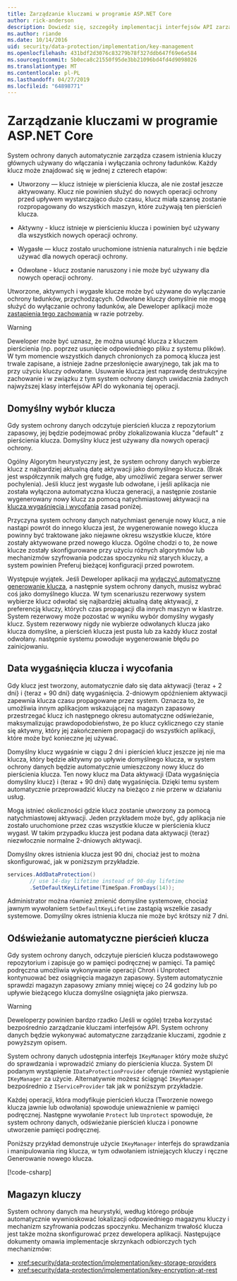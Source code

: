 ```yaml
---
title: Zarządzanie kluczami w programie ASP.NET Core
author: rick-anderson
description: Dowiedz się, szczegóły implementacji interfejsów API zarządzania kluczami ochrony danych programu ASP.NET Core.
ms.author: riande
ms.date: 10/14/2016
uid: security/data-protection/implementation/key-management
ms.openlocfilehash: 431bdf2d3076c83279b78f327ddb647f69e6e584
ms.sourcegitcommit: 5b0eca8c21550f95de3bb21096bd4fd4d9098026
ms.translationtype: MT
ms.contentlocale: pl-PL
ms.lasthandoff: 04/27/2019
ms.locfileid: "64898771"
---
```

# <a name="key-management-in-aspnet-core"></a>Zarządzanie kluczami w programie ASP.NET Core

<a name="data-protection-implementation-key-management"></a>

System ochrony danych automatycznie zarządza czasem istnienia kluczy głównych używany do włączania i wyłączania ochrony ładunków. Każdy klucz może znajdować się w jednej z czterech etapów:

* Utworzony — klucz istnieje w pierścienia klucza, ale nie został jeszcze aktywowany. Klucz nie powinien służyć do nowych operacji ochrony przed upływem wystarczająco dużo czasu, klucz miała szansę zostanie rozpropagowany do wszystkich maszyn, które zużywają ten pierścień klucza.

* Aktywny - klucz istnieje w pierścieniu klucza i powinien być używany dla wszystkich nowych operacji ochrony.

* Wygasłe — klucz zostało uruchomione istnienia naturalnych i nie będzie używać dla nowych operacji ochrony.

* Odwołane - klucz zostanie naruszony i nie może być używany dla nowych operacji ochrony.

Utworzone, aktywnych i wygasłe klucze może być używane do wyłączanie ochrony ładunków, przychodzących. Odwołane kluczy domyślnie nie mogą służyć do wyłączanie ochrony ładunków, ale Deweloper aplikacji może [zastąpienia tego zachowania](xref:security/data-protection/consumer-apis/dangerous-unprotect#data-protection-consumer-apis-dangerous-unprotect) w razie potrzeby.

>[!WARNING]
> Deweloper może być uznasz, że można usunąć klucza z kluczem pierścienia (np. poprzez usunięcie odpowiedniego pliku z systemu plików). W tym momencie wszystkich danych chronionych za pomocą klucza jest trwale zapisane, a istnieje żadne przesłonięcie awaryjnego, tak jak ma to przy użyciu kluczy odwołane. Usuwanie klucza jest naprawdę destrukcyjne zachowanie i w związku z tym system ochrony danych uwidacznia żadnych najwyższej klasy interfejsów API do wykonania tej operacji.

## <a name="default-key-selection"></a>Domyślny wybór klucza

Gdy system ochrony danych odczytuje pierścień klucza z repozytorium zapasowy, jej będzie podejmować próby zlokalizowania klucza "default" z pierścienia klucza. Domyślny klucz jest używany dla nowych operacji ochrony.

Ogólny Algorytm heurystyczny jest, że system ochrony danych wybierze klucz z najbardziej aktualną datę aktywacji jako domyślnego klucza. (Brak jest współczynnik małych grę fudge, aby umożliwić zegara serwer serwer pochylenia). Jeśli klucz jest wygasłe lub odwołane, i jeśli aplikacja nie została wyłączona automatyczna klucza generacji, a następnie zostanie wygenerowany nowy klucz za pomocą natychmiastowej aktywacji na [klucza wygaśnięcia i wycofania](xref:security/data-protection/implementation/key-management#data-protection-implementation-key-management-expiration) zasad poniżej.

Przyczyna system ochrony danych natychmiast generuje nowy klucz, a nie nastąpi powrót do innego klucza jest, że wygenerowanie nowego klucza powinny być traktowane jako niejawne okresu wszystkie klucze, które zostały aktywowane przed nowego klucza. Ogólne chodzi o to, że nowe klucze zostały skonfigurowane przy użyciu różnych algorytmów lub mechanizmów szyfrowania podczas spoczynku niż starych kluczy, a system powinien Preferuj bieżącej konfiguracji przed powrotem.

Występuje wyjątek. Jeśli Deweloper aplikacji ma [wyłączyć automatyczne generowanie klucza](xref:security/data-protection/configuration/overview#disableautomatickeygeneration), a następnie system ochrony danych, musisz wybrać coś jako domyślnego klucza. W tym scenariuszu rezerwowy system wybierze klucz odwołać się najbardziej aktualną datę aktywacji, z preferencją kluczy, których czas propagacji dla innych maszyn w klastrze. System rezerwowy może pozostać w wyniku wybór domyślny wygasły klucz. System rezerwowy nigdy nie wybierze odwołanych klucza jako klucza domyślne, a pierścień klucza jest pusta lub za każdy klucz został odwołany. następnie systemu powoduje wygenerowanie błędu po zainicjowaniu.

<a name="data-protection-implementation-key-management-expiration"></a>

## <a name="key-expiration-and-rolling"></a>Data wygaśnięcia klucza i wycofania

Gdy klucz jest tworzony, automatycznie dało się data aktywacji {teraz + 2 dni} i {teraz + 90 dni} datę wygaśnięcia. 2-dniowym opóźnieniem aktywacji zapewnia klucza czasu propagowane przez system. Oznacza to, że umożliwia innym aplikacjom wskazującej na magazyn zapasowy przestrzegać klucz ich następnego okresu automatyczne odświeżanie, maksymalizując prawdopodobieństwo, że po klucz cyklicznego czy stanie się aktywny, który jej zakończeniem propagacji do wszystkich aplikacji, które może być konieczne jej używać.

Domyślny klucz wygaśnie w ciągu 2 dni i pierścień klucz jeszcze jej nie ma klucza, który będzie aktywny po upływie domyślnego klucza, w system ochrony danych będzie automatycznie umieszczony nowy klucz do pierścienia klucza. Ten nowy klucz ma Data aktywacji {Data wygaśnięcia domyślny klucz} i {teraz + 90 dni} datę wygaśnięcia. Dzięki temu system automatycznie przeprowadzić kluczy na bieżąco z nie przerw w działaniu usług.

Mogą istnieć okoliczności gdzie klucz zostanie utworzony za pomocą natychmiastowej aktywacji. Jeden przykładem może być, gdy aplikacja nie zostało uruchomione przez czas wszystkie klucze w pierścienia klucz wygasł. W takim przypadku klucza jest podana data aktywacji {teraz} niezwłocznie normalne 2-dniowych aktywacji.

Domyślny okres istnienia klucza jest 90 dni, chociaż jest to można skonfigurować, jak w poniższym przykładzie.

```csharp
services.AddDataProtection()
       // use 14-day lifetime instead of 90-day lifetime
       .SetDefaultKeyLifetime(TimeSpan.FromDays(14));
```

Administrator można również zmienić domyślne systemowe, chociaż jawnym wywołaniem `SetDefaultKeyLifetime` zastąpią wszelkie zasady systemowe. Domyślny okres istnienia klucza nie może być krótszy niż 7 dni.

## <a name="automatic-key-ring-refresh"></a>Odświeżanie automatyczne pierścień klucza

Gdy system ochrony danych, odczytuje pierścień klucza podstawowego repozytorium i zapisuje go w pamięci podręcznej w pamięci. Ta pamięć podręczna umożliwia wykonywanie operacji Chroń i Unprotect kontynuować bez osiągnięcia magazyn zapasowy. System automatycznie sprawdzi magazyn zapasowy zmiany mniej więcej co 24 godziny lub po upływie bieżącego klucza domyślne osiągnięta jako pierwsza.

>[!WARNING]
> Deweloperzy powinien bardzo rzadko (Jeśli w ogóle) trzeba korzystać bezpośrednio zarządzanie kluczami interfejsów API. System ochrony danych będzie wykonywać automatyczne zarządzanie kluczami, zgodnie z powyższym opisem.

System ochrony danych udostępnia interfejs `IKeyManager` który może służyć do sprawdzania i wprowadzić zmiany do pierścienia klucza. System DI podanym wystąpienie `IDataProtectionProvider` oferuje również wystąpienie `IKeyManager` za użycie. Alternatywnie możesz ściągnąć `IKeyManager` bezpośrednio z `IServiceProvider` tak jak w poniższym przykładzie.

Każdej operacji, która modyfikuje pierścień klucza (Tworzenie nowego klucza jawnie lub odwołania) spowoduje unieważnienie w pamięci podręcznej. Następne wywołanie `Protect` lub `Unprotect` spowoduje, że system ochrony danych, odświeżanie pierścień klucza i ponowne utworzenie pamięci podręcznej.

Poniższy przykład demonstruje użycie `IKeyManager` interfejs do sprawdzania i manipulowania ring klucza, w tym odwołaniem istniejących kluczy i ręczne Generowanie nowego klucza.

[!code-csharp[](key-management/samples/key-management.cs)]

## <a name="key-storage"></a>Magazyn kluczy

System ochrony danych ma heurystyki, według którego próbuje automatycznie wywnioskować lokalizacji odpowiedniego magazynu kluczy i mechanizm szyfrowania podczas spoczynku. Mechanizm trwałość klucza jest także można skonfigurować przez dewelopera aplikacji. Następujące dokumenty omawia implementacje skrzynkach odbiorczych tych mechanizmów:

* <xref:security/data-protection/implementation/key-storage-providers>
* <xref:security/data-protection/implementation/key-encryption-at-rest>
